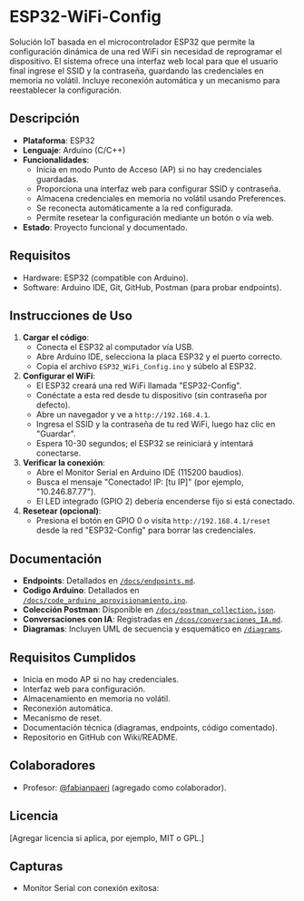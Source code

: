 # ESP32-WiFi-Config

Solución IoT basada en el microcontrolador ESP32 que permite la configuración dinámica de una red WiFi sin necesidad de reprogramar el dispositivo. El sistema ofrece una interfaz web local para que el usuario final ingrese el SSID y la contraseña, guardando las credenciales en memoria no volátil. Incluye reconexión automática y un mecanismo para reestablecer la configuración.

## Descripción
- **Plataforma**: ESP32
- **Lenguaje**: Arduino (C/C++)
- **Funcionalidades**:
  - Inicia en modo Punto de Acceso (AP) si no hay credenciales guardadas.
  - Proporciona una interfaz web para configurar SSID y contraseña.
  - Almacena credenciales en memoria no volátil usando Preferences.
  - Se reconecta automáticamente a la red configurada.
  - Permite resetear la configuración mediante un botón o vía web.
- **Estado**: Proyecto funcional y documentado.

## Requisitos
- Hardware: ESP32 (compatible con Arduino).
- Software: Arduino IDE, Git, GitHub, Postman (para probar endpoints).

## Instrucciones de Uso
1. **Cargar el código**:
   - Conecta el ESP32 al computador vía USB.
   - Abre Arduino IDE, selecciona la placa ESP32 y el puerto correcto.
   - Copia el archivo `ESP32_WiFi_Config.ino` y súbelo al ESP32.
2. **Configurar el WiFi**:
   - El ESP32 creará una red WiFi llamada "ESP32-Config".
   - Conéctate a esta red desde tu dispositivo (sin contraseña por defecto).
   - Abre un navegador y ve a `http://192.168.4.1`.
   - Ingresa el SSID y la contraseña de tu red WiFi, luego haz clic en "Guardar".
   - Espera 10-30 segundos; el ESP32 se reiniciará y intentará conectarse.
3. **Verificar la conexión**:
   - Abre el Monitor Serial en Arduino IDE (115200 baudios).
   - Busca el mensaje "Conectado! IP: [tu IP]" (por ejemplo, "10.246.87.77").
   - El LED integrado (GPIO 2) debería encenderse fijo si está conectado.
4. **Resetear (opcional)**:
   - Presiona el botón en GPIO 0 o visita `http://192.168.4.1/reset` desde la red "ESP32-Config" para borrar las credenciales.

## Documentación
- **Endpoints**: Detallados en [`/docs/endpoints.md`](./docs/endpoints.md).
- **Codigo Arduino**: Detallados en [`/docs/code_arduino_aprovisionamiento.ino`](./docs/code_arduino_aprovisionamiento.ino).
- **Colección Postman**: Disponible en [`/docs/postman_collection.json`](./postman_collection.json).
- **Conversaciones con IA**: Registradas en [`/dcos/conversaciones_IA.md`](./conversaciones_IA.md).
- **Diagramas**: Incluyen UML de secuencia y esquemático en [`/diagrams`](./diagrams).

## Requisitos Cumplidos
- Inicia en modo AP si no hay credenciales.
- Interfaz web para configuración.
- Almacenamiento en memoria no volátil.
- Reconexión automática.
- Mecanismo de reset.
- Documentación técnica (diagramas, endpoints, código comentado).
- Repositorio en GitHub con Wiki/README.

## Colaboradores
- Profesor: [@fabianpaeri](https://github.com/fabianpaeri) (agregado como colaborador).

## Licencia
[Agregar licencia si aplica, por ejemplo, MIT o GPL.]

## Capturas
- Monitor Serial con conexión exitosa:

